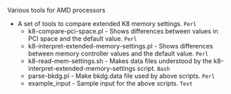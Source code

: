 Various tools for AMD processors
* A set of tools to compare extended K8 memory settings. `Perl`
  * k8-compare-pci-space.pl - Shows differences between values
    in PCI space and the default value. `Perl`
  * k8-interpret-extended-memory-settings.pl - Shows differences
    between memory controller values and the default value. `Perl`
  * k8-read-mem-settings.sh -  Makes data files understood by the
    k8-interpret-extended-memory-settings script. `Bash`
  * parse-bkdg.pl - Make bkdg.data file used by above scripts. `Perl`
  * example_input - Sample input for the above scripts. `Text`
